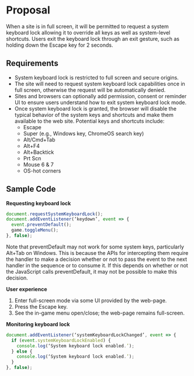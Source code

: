 # Proposal
When a site is in full screen, it will be permitted to request a system keyboard lock allowing it to override all keys as well as system-level shortcuts. Users exit the keyboard lock through an exit gesture, such as holding down the Escape key for 2 seconds.

## Requirements
* System keyboard lock is restricted to full screen and secure origins.
* The site will need to request system keyboard lock capabilities once in full screen, otherwise the request will be automatically denied.
* Sites and browsers can optionally add permission, consent or reminder UI to ensure users understand how to exit system keyboard lock mode.
* Once system keyboard lock is granted, the browser will disable the typical behavior of the system keys and shortcuts and make them available to the web site. Potential keys and shortcuts include:
  * Escape
  * Super (e.g., Windows key, ChromeOS search key)
  * Alt/Cmd+Tab
  * Alt+F4
  * Alt+Backtick
  * Prt Scn
  * Mouse 6 & 7
  * OS-hot corners
  
## Sample Code
__Requesting keyboard lock__
```javascript
document.requestSystemKeyboardLock();
document.addEventListener(‘keydown’, event => {
  event.preventDefault();
  game.toggleMenu();
}, false);
```

Note that preventDefault may not work for some system keys, particularly Alt+Tab on Windows. This is because the APIs for intercepting them require the handler to make a decision whether or not to pass the event to the next handler in the sequence or to consume it. If this depends on whether or not the JavaScript calls preventDefault, it may not be possible to make this decision.

__User experience__

1. Enter full-screen mode via some UI provided by the web-page.
2. Press the Escape key.
3. See the in-game menu open/close; the web-page remains full-screen.

__Monitoring keyboard lock__
```javascript
document.addEventListener(‘systemKeyboardLockChanged’, event => {
  if (event.systemKeyboardLockEnabled) {
    console.log(‘System keyboard lock enabled.’);
  } else {
    console.log(‘System keyboard lock enabled.’);
  }
}, false);
```
